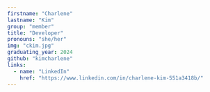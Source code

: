 ```yaml
---
firstname: "Charlene"
lastname: "Kim"
group: "member"
title: "Developer"
pronouns: "she/her"
img: "ckim.jpg"
graduating_year: 2024
github: "kimcharlene"
links:
  - name: "LinkedIn"
    href: "https://www.linkedin.com/in/charlene-kim-551a3418b/"
---
```

